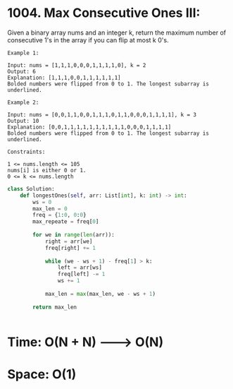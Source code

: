 # 1004. Max Consecutive Ones III:

Given a binary array nums and an integer k, return the maximum number of consecutive 1's in the array if you can flip at most k 0's.

```
Example 1:

Input: nums = [1,1,1,0,0,0,1,1,1,1,0], k = 2
Output: 6
Explanation: [1,1,1,0,0,1,1,1,1,1,1]
Bolded numbers were flipped from 0 to 1. The longest subarray is underlined.
```
```
Example 2:

Input: nums = [0,0,1,1,0,0,1,1,1,0,1,1,0,0,0,1,1,1,1], k = 3
Output: 10
Explanation: [0,0,1,1,1,1,1,1,1,1,1,1,0,0,0,1,1,1,1]
Bolded numbers were flipped from 0 to 1. The longest subarray is underlined.
``` 
```
Constraints:

1 <= nums.length <= 105
nums[i] is either 0 or 1.
0 <= k <= nums.length
```

```python
class Solution:
    def longestOnes(self, arr: List[int], k: int) -> int:
        ws = 0 
        max_len = 0
        freq = {1:0, 0:0}
        max_repeate = freq[0]
        
        for we in range(len(arr)):
            right = arr[we] 
            freq[right] += 1
            
            while (we - ws + 1) - freq[1] > k:
                left = arr[ws]
                freq[left] -= 1
                ws += 1
            
            max_len = max(max_len, we - ws + 1)
            
        return max_len
        
```

# Time: O(N + N) ---> O(N)
# Space: O(1)

